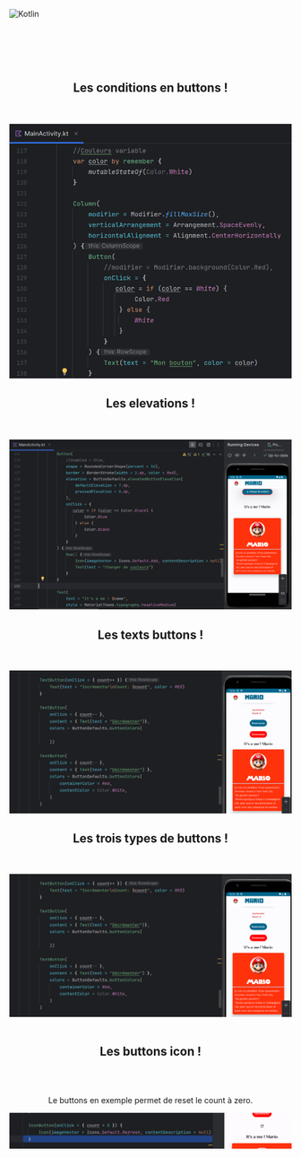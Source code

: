![Kotlin](https://img.shields.io/badge/kotlin-%237F52FF.svg?style=for-the-badge&logo=kotlin&logoColor=white)


<br><br><br><br>

<div align="center">
        <h2> Les conditions en buttons ! </h2><br><br>
        <img src="./buttoncondition.png">
</div>

<div align="center">
        <h2> Les elevations ! </h2><br><br>
        <img src="./buttonavecelevation.png">
</div>

<div align="center">
        <h2> Les texts buttons ! </h2><br><br>
        <img src="Lestextbutton.png">
</div>

<div align="center">
        <h2> Les trois types de buttons ! </h2><br><br>
        <img src="./textbutton.png"><br><br>
</div>

<div align="center">
        <h2> Les buttons icon ! </h2><br><br>
        <p>Le buttons en exemple permet de reset le count à zero.</p>
        <img src="./count0.png"><br><br>
</div>






